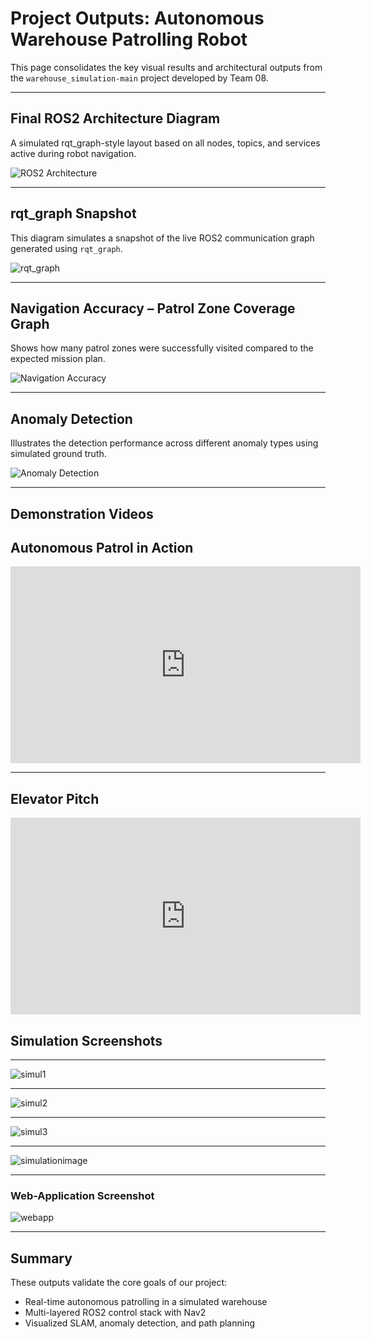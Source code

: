 # Project Outputs: Autonomous Warehouse Patrolling Robot

This page consolidates the key visual results and architectural outputs from the `warehouse_simulation-main` project developed by Team 08.

---

## Final ROS2 Architecture Diagram

A simulated rqt_graph-style layout based on all nodes, topics, and services active during robot navigation.

![ROS2 Architecture](assets/ros2nodearch.png)

---

## rqt_graph Snapshot

This diagram simulates a snapshot of the live ROS2 communication graph generated using `rqt_graph`.

![rqt_graph](assets/rqtgraph.png)

---

## Navigation Accuracy – Patrol Zone Coverage Graph

Shows how many patrol zones were successfully visited compared to the expected mission plan.

![Navigation Accuracy](assets/navigation_accuracy_graph.png)

---

## Anomaly Detection 

Illustrates the detection performance across different anomaly types using simulated ground truth.

![Anomaly Detection](assets/anomaly_detection_graph.png)

---

## Demonstration Videos

## Autonomous Patrol in Action

<iframe width="560" height="315"
  src="https://www.youtube.com/embed/e1mFo_xL-tc"
  title="Warehouse Robot Demo"
  frameborder="0"
  allow="accelerometer; autoplay; clipboard-write; encrypted-media; gyroscope; picture-in-picture"
  allowfullscreen>
</iframe>

---

## Elevator Pitch

<iframe width="560" height="315"
  src="https://www.youtube.com/embed/srB0Ry8rDLg"
  title="Elevator Pitch"
  frameborder="0"
  allow="accelerometer; autoplay; clipboard-write; encrypted-media; gyroscope; picture-in-picture"
  allowfullscreen>
</iframe>

## Simulation Screenshots

---

![simul1](assets/Simul1.jpg) 

---

![simul2](assets/Simul2.jpg) 

---

![simul3](assets/Simul3.jpg) 

---

![simulationimage](assets/simulationimage.jpg)

---

### Web-Application Screenshot

![webapp](assets/webapp.jpg)

---

## Summary

These outputs validate the core goals of our project:
- Real-time autonomous patrolling in a simulated warehouse
- Multi-layered ROS2 control stack with Nav2
- Visualized SLAM, anomaly detection, and path planning

